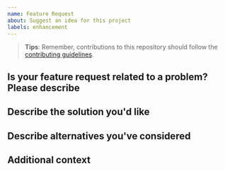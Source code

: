```yaml
---
name: Feature Request
about: Suggest an idea for this project
labels: enhancement
---
```


> **Tips**: Remember, contributions to this repository should follow the
[contributing guidelines](https://github.com/cotes2020/jekyll-theme-chirpy/blob/master/.github/CONTRIBUTING.md).

## Is your feature request related to a problem? Please describe

<!-- A clear and concise description of what the problem is. Ex. I'm always frustrated when [...] -->


## Describe the solution you'd like

<!-- A clear and concise description of what you want to happen. -->


## Describe alternatives you've considered

<!-- A clear and concise description of any alternative solutions or features you've considered. -->


## Additional context

<!-- Add any other context or screenshots about the feature request here. -->
